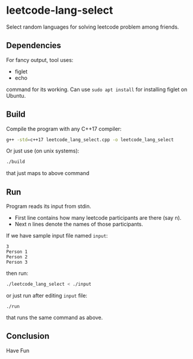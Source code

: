 # leetcode-lang-select

Select random languages for solving leetcode problem among friends.

## Dependencies

For fancy output, tool uses:

- figlet
- echo

command for its working. Can use `sudo apt install` for installing figlet on
Ubuntu.

## Build

Compile the program with any C++17 compiler:

```bash
g++ -std=c++17 leetcode_lang_select.cpp -o leetcode_lang_select
```

Or just use (on unix systems):

```bash
./build
```

that just maps to above command

## Run

Program reads its input from stdin.

- First line contains how many leetcode participants are there (say n).
- Next n lines denote the names of those participants.

If we have sample input file named `input`:

```
3
Person 1
Person 2
Person 3
```

then run:

```bash
./leetcode_lang_select < ./input
```

or just run after editing `input` file:

```
./run
```

that runs the same command as above.

## Conclusion

Have Fun
